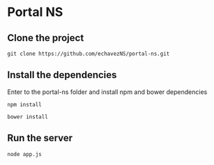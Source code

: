 # Portal NS

## Clone the project
`git clone https://github.com/echavezNS/portal-ns.git`

## Install the dependencies
Enter to the portal-ns folder and install npm and bower dependencies

`npm install`

`bower install`

## Run the server
`node app.js`
